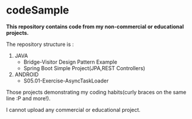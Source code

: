 # codeSample

**This repository contains code from my non-commercial or educational projects.**

The repository structure is :

1.  JAVA
    * Bridge-Visitor Design Pattern Example
    * Spring Boot Simple Project(JPA,REST Controllers)
2.  ANDROID
    * S05.01-Exercise-AsyncTaskLoader
    
Those projects demonstrating my coding habits(curly braces on the same line :P and more!).

I cannot upload any commercial or educational project. 
